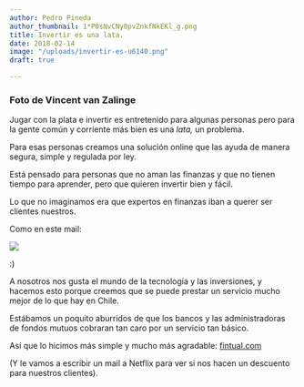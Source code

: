 ```yaml
---
author: Pedro Pineda
author_thumbnail: 1*P0sNvCNy0pvZnkfNkEKl_g.png
title: Invertir es una lata.
date: 2018-02-14
image: "/uploads/invertir-es-u6140.png"
draft: true

---
```


### Foto de Vincent van Zalinge

Jugar con la plata e invertir es entretenido para algunas personas pero para la gente común y corriente más bien es una *lata,* un problema.

Para esas personas creamos una solución online que las ayuda de manera segura, simple y regulada por ley.

Está pensado para personas que no aman las finanzas y que no tienen tiempo para aprender, pero que quieren invertir bien y fácil.

Lo que no imaginamos era que expertos en finanzas iban a querer ser clientes nuestros.

Como en este mail:

![](/uploads/invertir-es-u6140.png)

:)

A nosotros nos gusta el mundo de la tecnología y las inversiones, y hacemos esto porque creemos que se puede prestar un servicio mucho mejor de lo que hay en Chile.

Estábamos un poquito aburridos de que los bancos y las administradoras de fondos mutuos cobraran tan caro por un servicio tan básico.

Así que lo hicimos más simple y mucho más agradable: [fintual.com](http://www.fintual.com)

(Y le vamos a escribir un mail a Netflix para ver si nos hacen un descuento para nuestros clientes).
